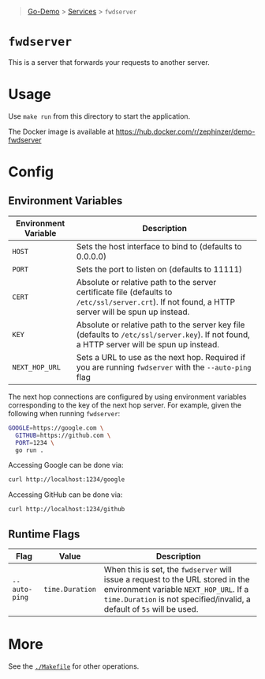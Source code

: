 > [Go-Demo](../../) > [Services](../) > `fwdserver`

# `fwdserver`

This is a server that forwards your requests to another server.

# Usage

Use `make run` from this directory to start the application.

The Docker image is available at https://hub.docker.com/r/zephinzer/demo-fwdserver

# Config

## Environment Variables

| Environment Variable | Description |
| --- | --- |
| `HOST` | Sets the host interface to bind to (defaults to 0.0.0.0) |
| `PORT` | Sets the port to listen on (defaults to 11111) |
| `CERT` | Absolute or relative path to the server certificate file (defaults to `/etc/ssl/server.crt`). If not found, a HTTP server will be spun up instead. |
| `KEY` | Absolute or relative path to the server key file (defaults to `/etc/ssl/server.key`). If not found, a HTTP server will be spun up instead. |
| `NEXT_HOP_URL` | Sets a URL to use as the next hop. Required if you are running `fwdserver` with the `--auto-ping` flag |

The next hop connections are configured by using environment variables corresponding to the key of the next hop server. For example, given the following when running `fwdserver`:

```sh
GOOGLE=https://google.com \
  GITHUB=https://github.com \
  PORT=1234 \
  go run .
```

Accessing Google can be done via:

```sh
curl http://localhost:1234/google
```

Accessing GitHub can be done via:

```sh
curl http://localhost:1234/github
```

## Runtime Flags

| Flag | Value | Description |
| --- | --- | --- |
| `--auto-ping` | `time.Duration` | When this is set, the `fwdserver` will issue a request to the URL stored in the environment variable `NEXT_HOP_URL`. If a `time.Duration` is not specified/invalid, a default of `5s` will be used. |

# More

See the [`./Makefile`](./Makefile) for other operations.
